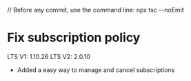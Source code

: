 // Before any commit, use the command line: npx tsc --noEmit

# Fix subscription policy

LTS V1: 1.10.26
LTS V2: 2.0.10

- Added a easy way to manage and cancel subscriptions